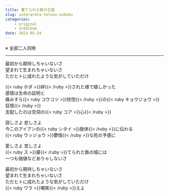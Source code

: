 ```yaml
---
title: 棄てられた鉄の王国
slug: suterareta-tetuno-oukoku
categories:
    - original
    - 3rdalbum
date: 2023-05-24
---
```


※ 全部二人同時

---

最初から期待しちゃいないさ  
望まれて生まれちゃいないさ  
ただヒトに成れたような気がしていただけ  

{{< ruby ホダ >}}絆{{< /ruby >}}された様で嬉しかった  
感情は生命の証明と  
痛みすら{{< ruby コウコツ >}}恍惚{{< /ruby >}}の{{< ruby キョウジョウ >}}狂情{{< /ruby >}}  
支配したのは空洞の{{< ruby コア >}}心{{< /ruby >}}  

寂しさよ 悲しさよ  
今このアイアンの{{< ruby シタイ >}}肢体{{< /ruby >}}に伝わる  
{{< ruby ウッジョウ >}}鬱情{{< /ruby >}}な死の予感に  

愛しさよ 苦しさよ  
{{< ruby ス >}}棄{{< /ruby >}}てられた鉄の城には  
一つも価値などありゃしないさ  

最初から期待しちゃいないさ  
望まれて生まれちゃいないさ  
ただヒトに成れたような気がしていただけ  
{{< ruby ワラ >}}嘲笑{{< /ruby >}}えよ  
